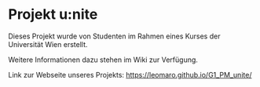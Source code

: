 # Projekt u:nite

Dieses Projekt wurde von Studenten im Rahmen eines Kurses der Universität Wien erstellt.

Weitere Informationen dazu stehen im Wiki zur Verfügung.

Link zur Webseite unseres Projekts: https://leomaro.github.io/G1_PM_unite/
